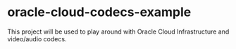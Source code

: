 # oracle-cloud-codecs-example
This project will be used to play around with Oracle Cloud Infrastructure and video/audio codecs. 
